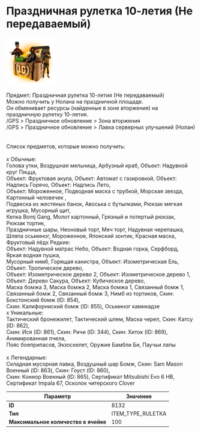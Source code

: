 # Праздничная рулетка 10-летия (Не передаваемый)

![Item Image](../img/8132.webp?raw=true)

Предмет: Праздничная рулетка 10-летия (Не передаваемый)<br>Можно получить у Нолана на праздничной площаде.<br>Он обменивает ресурсы (найденные в зоне вторжения) на<br>праздничную рулетку 10-летия.<br>/GPS > Праздничное обновление > Зона вторжения<br>/GPS > Праздничное обновление > Лавка серверных улучшений (Нолан)<br><br><br>Список предметов, которые можно получить:<br><br>x Обычные: <br>Голова утки, Воздушная мельница, Арбузный краб, Объект: Надувной круг Пицца, <br>Объект: Фруктовая акула, Объект: Автомат с газировкой, Объект: Надпись Горячо, Объект: Надпись Лето, <br>Объект: Мороженное, Подводная маска с трубкой, Морская звезда, Картонный человечек , <br>Подвеска из жестяных банок, Авоська с бутылками, Рюкзак мягкая игрушка, Мусорный щит, <br>Кепка Bomj Gang, Молот картонный, Грязный и потертый рюкзак, Рюкзак тортик, <br>Праздничные шары, Неоновый торт, Меч торт, Надувная черепашка, <br>Шляпа осьминог, Мороженное, Японский зонтик, Красная маска, <br>Фруктовый лёдx Редкие: <br>Объект: Надувной матрас Небо, Объект: Водная горка, Серфборд, Яркая водная пушка, <br>Мусорный нимб, Горящая канистра, Объект: Изометрическая Ель, Объект: Тропическое дерево, <br>Объект: Изометрическое дерево 2, Объект: Изометрическое дерево 1, Объект: Дерево Сакура, Объект: Кубическое дерево, <br>Маска бомжа 3, Маска бомжа 2, Маска бомжа 1, Связанный бомж 1, <br>Связанный бомж 2, Связанный бомж 3, Нимб из тортиков, Скин: Бокстонский бомж (ID: 854), <br>Скин: Калифорниский бомж (ID: 855), Осьминог камикадзе<br>x Уникальные: <br>Тактический бронежилет, Тактический шлем, Маска череп, Скин: Катсу (ID: 862), <br>Скин: Ися (ID: 861), Скин: Ричи (ID: 344), Скин: Хиток (ID: 869), Анимированная пчела, <br>Пояс боеприпасов, Экзоскелет, Оружие Бамбли Би, Паучьи лапы<br><br>x Легендарные: <br>Складная мусорная лавка, Воздушный шар Бомж, Скин: Sam Mason Военный (ID: 863), Скин: Гоуст (ID: 860), <br>Скин: Коннор Военный (ID: 865), Сертификат Mitsubishi Evo 6 HB, Сертификат Impala 67, Осколок читерского Clover<br>


| Параметр | Значение |
|----------|----------|
| **ID** | 8132 |
| **Тип** | ITEM_TYPE_RULETKA |
| **Максимальное количество в ячейке** | 100 |

